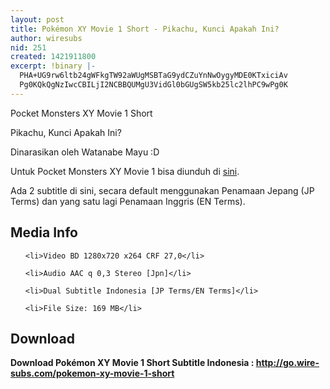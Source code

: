 ```yaml
---
layout: post
title: Pokémon XY Movie 1 Short - Pikachu, Kunci Apakah Ini?
author: wiresubs
nid: 251
created: 1421911800
excerpt: !binary |-
  PHA+UG9rw6ltb24gWFkgTW92aWUgMSBTaG9ydCZuYnNwOygyMDE0KTxiciAv
  Pg0KQkQgNzIwcCBILjI2NCBBQUMgU3VidGl0bGUgSW5kb25lc2lhPC9wPg0K
---
```

<p class="rtecenter">Pocket Monsters XY Movie 1 Short<br />
Pikachu, Kunci Apakah Ini?</p>

<p class="rtejustify">Dinarasikan oleh Watanabe Mayu :D</p>

<p class="rtejustify">Untuk Pocket Monsters XY Movie 1 bisa diunduh di <a href="Pokemon_Movie_17_Subtitle_Indonesia" target="_blank">sini</a>.</p>

<p class="rtejustify">Ada 2 subtitle di sini, secara default menggunakan Penamaan Jepang (JP Terms) dan yang satu lagi Penamaan Inggris (EN Terms).</p>

<h2>Media Info</h2>

<ul>
	<li>Video BD 1280x720 x264 CRF 27,0</li>
	<li>Audio AAC q 0,3 Stereo [Jpn]</li>
	<li>Dual Subtitle Indonesia [JP Terms/EN Terms]</li>
	<li>File Size: 169 MB</li>
</ul>

<h2>Download</h2>

<p><strong>Download Pokémon XY Movie 1 Short&nbsp;Subtitle&nbsp;Indonesia&nbsp;:&nbsp;<a href="http://go.wire-subs.com/pokemon-xy-movie-1-short" target="_blank">http://go.wire-subs.com/pokemon-xy-movie-1-short</a></strong></p>
